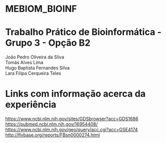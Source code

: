 # MEBIOM_BIOINF
# Trabalho Prático de Bioinformática - Grupo 3 - Opção B2

João Pedro Oliveira da Silva<br>
Tomás Alves Lima<br>
Hugo Baptista Fernandes Silva<br>
Lara Filipa Cerqueira Teles<br>

# Links com informação acerca da experiência <br>

https://www.ncbi.nlm.nih.gov/sites/GDSbrowser?acc=GDS1686 <br>
https://pubmed.ncbi.nlm.nih.gov/16954408/ <br>
https://www.ncbi.nlm.nih.gov/geo/query/acc.cgi?acc=GSE4174 <br>
http://flybase.org/reports/FBsn0000274.html <br>
